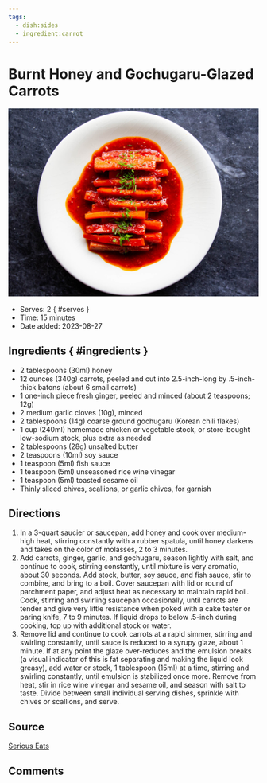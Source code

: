 ```yaml
---
tags:
  - dish:sides
  - ingredient:carrot
---
```

# Burnt Honey and Gochugaru-Glazed Carrots

![Recipe picture](../images/burnt_honey_and-0.png)

- Serves: 2
{ #serves }
- Time: 15 minutes
- Date added: 2023-08-27

## Ingredients { #ingredients }

- 2 tablespoons (30ml) honey
- 12 ounces (340g) carrots, peeled and cut into 2.5-inch-long by .5-inch-thick batons (about 6 small carrots)
- 1 one-inch piece fresh ginger, peeled and minced (about 2 teaspoons; 12g)
- 2 medium garlic cloves (10g), minced
- 2 tablespoons (14g) coarse ground gochugaru (Korean chili flakes)
- 1 cup (240ml) homemade chicken or vegetable stock, or store-bought low-sodium stock, plus extra as needed
- 2 tablespoons (28g) unsalted butter
- 2 teaspoons (10ml) soy sauce
- 1 teaspoon (5ml) fish sauce
- 1 teaspoon (5ml) unseasoned rice wine vinegar
- 1 teaspoon (5ml) toasted sesame oil
- Thinly sliced chives, scallions, or garlic chives, for garnish

## Directions

1. In a 3-quart saucier or saucepan, add honey and cook over medium-high heat, stirring constantly with a rubber spatula, until honey darkens and takes on the color of molasses, 2 to 3 minutes.
2. Add carrots, ginger, garlic, and gochugaru, season lightly with salt, and continue to cook, stirring constantly, until mixture is very aromatic, about 30 seconds. Add stock, butter, soy sauce, and fish sauce, stir to combine, and bring to a boil. Cover saucepan with lid or round of parchment paper, and adjust heat as necessary to maintain rapid boil. Cook, stirring and swirling saucepan occasionally, until carrots are tender and give very little resistance when poked with a cake tester or paring knife, 7 to 9 minutes. If liquid drops to below .5-inch during cooking, top up with additional stock or water.
3. Remove lid and continue to cook carrots at a rapid simmer, stirring and swirling constantly, until sauce is reduced to a syrupy glaze, about 1 minute. If at any point the glaze over-reduces and the emulsion breaks (a visual indicator of this is fat separating and making the liquid look greasy), add water or stock, 1 tablespoon (15ml) at a time, stirring and swirling constantly, until emulsion is stabilized once more. Remove from heat, stir in rice wine vinegar and sesame oil, and season with salt to taste. Divide between small individual serving dishes, sprinkle with chives or scallions, and serve.

## Source

[Serious Eats](https://www.seriouseats.com/recipes/2020/06/glazed-carrots-with-burnt-honey-and-gochugaru.html)

## Comments

